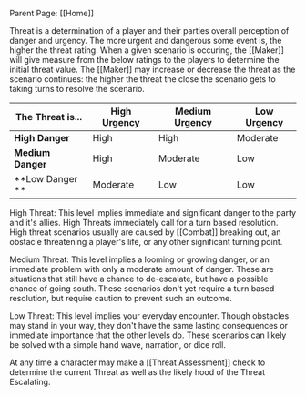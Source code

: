 Parent Page: [[Home]]

Threat is a determination of a player and their parties overall perception of danger and urgency. The more urgent and dangerous some event is, the higher the threat rating. When a given scenario is occuring, the [[Maker]] will give measure from the below ratings to the players to determine the initial threat value. The [[Maker]] may increase or decrease the threat as the scenario continues: the higher the threat the close the scenario gets to taking turns to resolve the scenario.

| The Threat is...  | High Urgency | Medium Urgency | Low Urgency |
| ----------------- | ------------ | -------------- | ----------- |
| **High Danger**   | High         | High           | Moderate    |
| **Medium Danger** | High         | Moderate       | Low         |
| **Low Danger **   | Moderate     | Low            | Low         | 

High Threat: This level implies immediate and significant danger to the party and it's allies. High Threats immediately call for a turn based resolution. High threat scenarios usually are caused by [[Combat]] breaking out, an obstacle threatening a player's life, or any other significant turning point.

Medium Threat: This level implies a looming or growing danger, or an immediate problem with only a moderate amount of danger. These are situations that still have a chance to de-escalate, but have a possible chance of going south. These scenarios don't yet require a turn based resolution, but require caution to prevent such an outcome.

Low Threat: This level implies your everyday encounter. Though obstacles may stand in your way, they don't have the same lasting consequences or immediate importance that the other levels do. These scenarios can likely be solved with a simple hand wave, narration, or dice roll.

At any time a character may make a [[Threat Assessment]] check to determine the current Threat as well as the likely hood of the Threat Escalating.